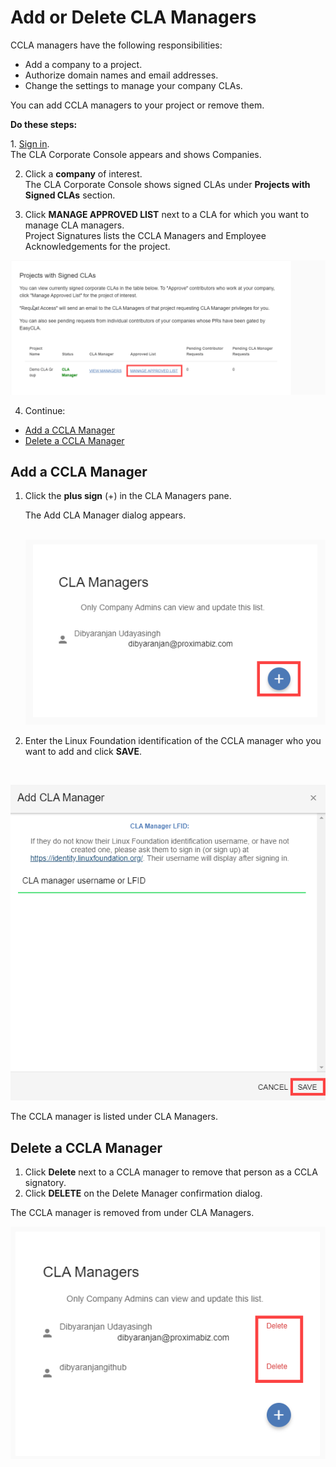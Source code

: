 # Add or Delete CLA Managers

CCLA managers have the following responsibilities:

* Add a company to a project.
* Authorize domain names and email addresses.
* Change the settings to manage your company CLAs.

You can add CCLA managers to your project or remove them.

**Do these steps:**

​1. [Sign in](sign-in-to-the-cla-corporate-console.md).  
The CLA Corporate Console appears and shows Companies.

2. Click a **company** of interest.  
The CLA Corporate Console shows signed CLAs under **Projects with Signed CLAs** section.

3. Click **MANAGE APPROVED LIST** next to a CLA for which you want to manage CLA managers.  
Project Signatures lists the CCLA Managers and Employee Acknowledgements for the project.

![manage approved list](../../../.gitbook/assets/manage-approved-list.png)

4. Continue:

* [Add a CCLA Manager](add-or-delete-cla-managers.md#add-a-ccla-manager)
* [Delete a CCLA Manager](add-or-delete-cla-managers.md#delete-a-ccla-manager)

## Add a CCLA Manager <a id="add-a-ccla-manager"></a>

1. Click the **plus sign** \(+\) in the CLA Managers pane.

   The Add CLA Manager dialog appears.

   ​ ![](../../../.gitbook/assets/add-cla-manager%20%281%29.png) ​

2. Enter the Linux Foundation identification of the CCLA manager who you want to add and click **SAVE**.

   ​​

![](../../../.gitbook/assets/add-cla-manager-window.png)

The CCLA manager is listed under CLA Managers.

## Delete a CCLA Manager <a id="delete-a-ccla-manager"></a>

1. Click **Delete** next to a CCLA manager to remove that person as a CCLA signatory.
2. Click **DELETE** on the Delete Manager confirmation dialog.

The CCLA manager is removed from under CLA Managers.

![](../../../.gitbook/assets/delete-cla-manager%20%281%29.png)

